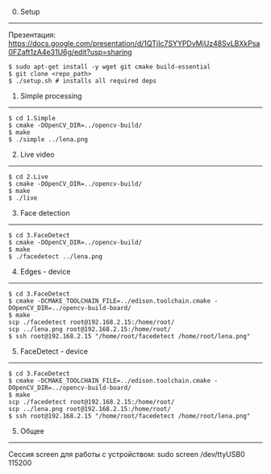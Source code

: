 0. Setup
--------

Презентация: https://docs.google.com/presentation/d/1QTjIc7SYYPDvMjUz48SvLBXkPsa0FZaft1zA4e31U6g/edit?usp=sharing

    $ sudo apt-get install -y wget git cmake build-essential
    $ git clone <repo_path>
    $ ./setup.sh # installs all required deps

1. Simple processing
--------------------

    $ cd 1.Simple
    $ cmake -DOpenCV_DIR=../opencv-build/
    $ make
    $ ./simple ../lena.png

2. Live video
-------------

    $ cd 2.Live
    $ cmake -DOpenCV_DIR=../opencv-build/
    $ make
    $ ./live

3. Face detection
-----------------

    $ cd 3.FaceDetect
    $ cmake -DOpenCV_DIR=../opencv-build/
    $ make
    $ ./facedetect ../lena.png

4. Edges - device
-----------------

    $ cd 3.FaceDetect
    $ cmake -DCMAKE_TOOLCHAIN_FILE=../edison.toolchain.cmake -DOpenCV_DIR=../opencv-build-board/
    $ make
    scp ./facedetect root@192.168.2.15:/home/root/
    scp ../lena.png root@192.168.2.15:/home/root/
    $ ssh root@192.168.2.15 "/home/root/facedetect /home/root/lena.png"

5. FaceDetect - device
----------------------

    $ cd 3.FaceDetect
    $ cmake -DCMAKE_TOOLCHAIN_FILE=../edison.toolchain.cmake -DOpenCV_DIR=../opencv-build-board/
    $ make
    scp ./facedetect root@192.168.2.15:/home/root/
    scp ../lena.png root@192.168.2.15:/home/root/
    $ ssh root@192.168.2.15 "/home/root/facedetect /home/root/lena.png"

 5. Общее
 --------

 Сессия screen для работы с устройством:
  sudo screen /dev/ttyUSB0 115200
